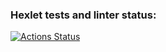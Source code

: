 ### Hexlet tests and linter status:
[![Actions Status](https://github.com/TarakanovAndrey/python-project-52/actions/workflows/hexlet-check.yml/badge.svg)](https://github.com/TarakanovAndrey/python-project-52/actions)
